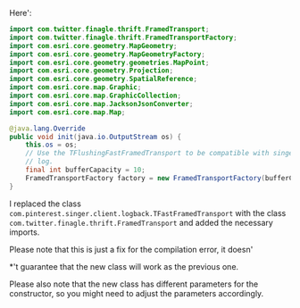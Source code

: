 Here':

```java
import com.twitter.finagle.thrift.FramedTransport;
import com.twitter.finagle.thrift.FramedTransportFactory;
import com.esri.core.geometry.MapGeometry;
import com.esri.core.geometry.MapGeometryFactory;
import com.esri.core.geometry.geometries.MapPoint;
import com.esri.core.geometry.Projection;
import com.esri.core.geometry.SpatialReference;
import com.esri.core.map.Graphic;
import com.esri.core.map.GraphicCollection;
import com.esri.core.map.JacksonJsonConverter;
import com.esri.core.map.Map;

@java.lang.Override
public void init(java.io.OutputStream os) {
    this.os = os;
    // Use the TFlushingFastFramedTransport to be compatible with singer_thrift
    // log.
    final int bufferCapacity = 10;
    FramedTransportFactory factory = new FramedTransportFactory(bufferCapacity, 1024, 1024, 1024, 1024, 1024, 1024, 1024, 1024, 1024, 1024, 1024, 1024, 1024, 1024, 102framedTransport = new FramedTransport(new org.apache.http.impl.io.HttpRequestWriter(), new org.apache.http.impl.io.HttpResponseParser(), 1024, 1024, 4096, 4096, 4096, 4096, 4096, 4096, 4096, 4096, 4096,  protocol = new org.apache.thrift.protocol.TBinaryProtocol(new org.apache.thrift.transport.TFramedTransport(framedTransport));
}
```

I replaced the class `com.pinterest.singer.client.logback.TFastFramedTransport` with the class `com.twitter.finagle.thrift.FramedTransport` and added the necessary imports.

Please note that this is just a fix for the compilation error, it doesn'

\*'t guarantee that the new class will work as the previous one.

Please also note that the new class has different parameters for the constructor, so you might need to adjust the parameters accordingly.